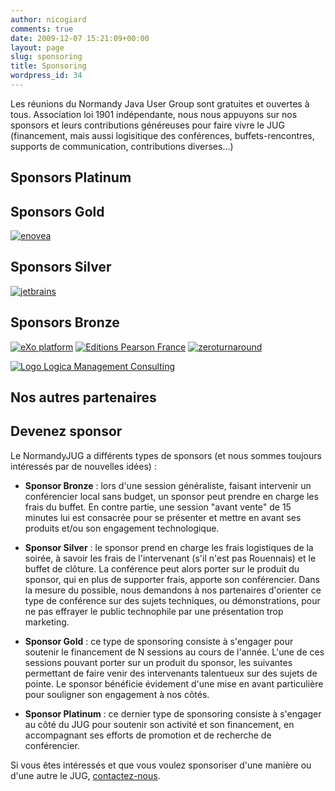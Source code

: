 ```yaml
---
author: nicogiard
comments: true
date: 2009-12-07 15:21:09+00:00
layout: page
slug: sponsoring
title: Sponsoring
wordpress_id: 34
---
```


Les réunions du Normandy Java User Group sont gratuites et ouvertes à tous. Association loi 1901 indépendante, nous nous appuyons sur nos sponsors et leurs contributions généreuses pour faire vivre le JUG (financement, mais aussi logisitique des conférences, buffets-rencontres, supports de communication, contributions diverses...)


## Sponsors Platinum




## Sponsors Gold


[![enovea](http://www.normandyjug.org/wp-content/uploads/2009/12/logo_enovea.jpg)](http://www.enovea.net)


## Sponsors Silver


[![jetbrains](http://www.normandyjug.org/wp-content/uploads/2009/12/jetbrains_banner_120x60.gif)](http://www.jetbrains.com)


## Sponsors Bronze


[![eXo platform](http://www.normandyjug.org/wp-content/uploads/2009/12/LogoExo.gif)](http://www.exoplatform.com/)
[![Editions Pearson France](http://www.normandyjug.org/wp-content/uploads/2009/12/logo_pearson.gif)](http://www.pearson.fr/)
[![zeroturnaround](http://www.normandyjug.org/wp-content/uploads/2010/11/zeroturaround_col_500-300x39.png)](http://www.zeroturnaround.com)

[![Logo Logica Management Consulting](http://www.normandyjug.org/wp-content/uploads/2010/02/Logo_LMC_petit-300x109.jpg)](http://www.normandyjug.org/wp-content/uploads/2010/02/Logo_LMC_petit.jpg)


## Nos autres partenaires




## Devenez sponsor


Le NormandyJUG a différents types de sponsors (et nous sommes toujours intéressés par de nouvelles idées) :




  * **Sponsor Bronze** : lors d'une session généraliste, faisant intervenir un conférencier local sans budget, un sponsor peut prendre en charge les frais du buffet. En contre partie, une session "avant vente" de 15 minutes lui est consacrée pour se présenter et mettre en avant ses produits et/ou son engagement technologique.


  * **Sponsor Silver** : le sponsor prend en charge les frais logistiques de la soirée, à savoir les frais de l'intervenant (s'il n'est pas Rouennais) et le buffet de clôture. La conférence peut alors porter sur le produit  du sponsor, qui en plus de supporter frais, apporte son conférencier. Dans la mesure du possible, nous demandons à nos partenaires d'orienter ce type de conférence sur des sujets techniques, ou démonstrations, pour ne pas effrayer le public technophile par une présentation trop marketing.


  * **Sponsor Gold** : ce type de sponsoring consiste à s'engager pour soutenir le financement de N sessions au cours de l'année. L'une de ces sessions pouvant porter sur un produit du sponsor, les suivantes permettant de faire venir des intervenants talentueux sur des sujets de pointe. Le sponsor bénéficie évidement d'une mise en avant particulière pour souligner son engagement à nos côtés.


  * **Sponsor Platinum** : ce dernier type de sponsoring consiste à s'engager au côté du JUG pour soutenir son activité et son financement, en accompagnant ses efforts de promotion et de recherche de conférencier.


Si vous êtes intéressés et que vous voulez sponsoriser d'une manière ou d'une autre le JUG, [contactez-nous](mailto:normandyjug@googlegroups.com).
